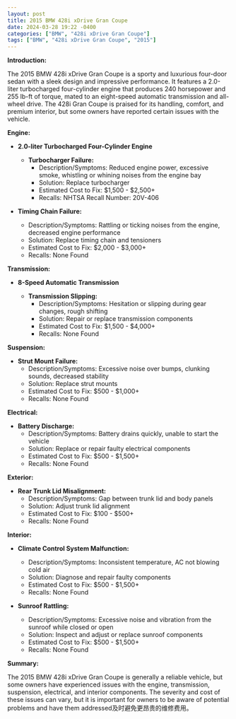 ```yaml
---
layout: post
title: 2015 BMW 428i xDrive Gran Coupe
date: 2024-03-28 19:22 -0400
categories: ["BMW", "428i xDrive Gran Coupe"]
tags: ["BMW", "428i xDrive Gran Coupe", "2015"]
---
```

**Introduction:**

The 2015 BMW 428i xDrive Gran Coupe is a sporty and luxurious four-door sedan with a sleek design and impressive performance. It features a 2.0-liter turbocharged four-cylinder engine that produces 240 horsepower and 255 lb-ft of torque, mated to an eight-speed automatic transmission and all-wheel drive. The 428i Gran Coupe is praised for its handling, comfort, and premium interior, but some owners have reported certain issues with the vehicle.

**Engine:**

* **2.0-liter Turbocharged Four-Cylinder Engine**

  * **Turbocharger Failure:**
    * Description/Symptoms: Reduced engine power, excessive smoke, whistling or whining noises from the engine bay
    * Solution: Replace turbocharger
    * Estimated Cost to Fix: $1,500 - $2,500+
    * Recalls: NHTSA Recall Number: 20V-406

* **Timing Chain Failure:**
    * Description/Symptoms: Rattling or ticking noises from the engine, decreased engine performance
    * Solution: Replace timing chain and tensioners
    * Estimated Cost to Fix: $2,000 - $3,000+
    * Recalls: None Found

**Transmission:**

* **8-Speed Automatic Transmission**

  * **Transmission Slipping:**
    * Description/Symptoms: Hesitation or slipping during gear changes, rough shifting
    * Solution: Repair or replace transmission components
    * Estimated Cost to Fix: $1,500 - $4,000+
    * Recalls: None Found

**Suspension:**

  * **Strut Mount Failure:**
    * Description/Symptoms: Excessive noise over bumps, clunking sounds, decreased stability
    * Solution: Replace strut mounts
    * Estimated Cost to Fix: $500 - $1,000+
    * Recalls: None Found

**Electrical:**

  * **Battery Discharge:**
    * Description/Symptoms: Battery drains quickly, unable to start the vehicle
    * Solution: Replace or repair faulty electrical components
    * Estimated Cost to Fix: $500 - $1,500+
    * Recalls: None Found

**Exterior:**

  * **Rear Trunk Lid Misalignment:**
    * Description/Symptoms: Gap between trunk lid and body panels
    * Solution: Adjust trunk lid alignment
    * Estimated Cost to Fix: $100 - $500+
    * Recalls: None Found

**Interior:**

  * **Climate Control System Malfunction:**
    * Description/Symptoms: Inconsistent temperature, AC not blowing cold air
    * Solution: Diagnose and repair faulty components
    * Estimated Cost to Fix: $500 - $1,500+
    * Recalls: None Found

  * **Sunroof Rattling:**
    * Description/Symptoms: Excessive noise and vibration from the sunroof while closed or open
    * Solution: Inspect and adjust or replace sunroof components
    * Estimated Cost to Fix: $500 - $1,500+
    * Recalls: None Found

**Summary:**

The 2015 BMW 428i xDrive Gran Coupe is generally a reliable vehicle, but some owners have experienced issues with the engine, transmission, suspension, electrical, and interior components. The severity and cost of these issues can vary, but it is important for owners to be aware of potential problems and have them addressed及时避免更昂贵的维修费用。

